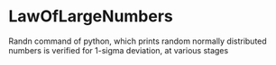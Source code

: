 # LawOfLargeNumbers
Randn command of python, which prints random normally distributed numbers is verified for 1-sigma deviation, at various stages
